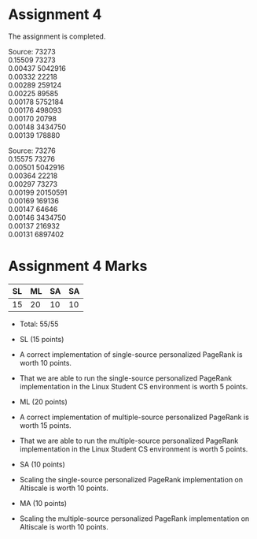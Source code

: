 # Assignment 4

The assignment is completed.

Source: 73273<br>
0.15509 73273<br>
0.00437 5042916<br>
0.00332 22218<br>
0.00289 259124<br>
0.00225 89585<br>
0.00178 5752184<br>
0.00176 498093<br>
0.00170 20798<br>
0.00148 3434750<br>
0.00139 178880

Source: 73276<br>
0.15575 73276<br>
0.00501 5042916<br>
0.00364 22218<br>
0.00297 73273<br>
0.00199 20150591<br>
0.00169 169136<br>
0.00147 64646<br>
0.00146 3434750<br>
0.00137 216932<br>
0.00131 6897402


# Assignment 4 Marks

| SL  |  ML | SA | SA |
| --- | --- | --- | --- |
| 15 | 20 | 10 | 10 |


<!--* Penalty: %-->
* Total: 55/55


* SL (15 points)
 * A correct implementation of single-source personalized PageRank is worth 10 points.
 * That we are able to run the single-source personalized PageRank implementation in the Linux Student CS environment is worth 5 points.
* ML (20 points)
 * A correct implementation of multiple-source personalized PageRank is worth 15 points.
 * That we are able to run the multiple-source personalized PageRank implementation in the Linux Student CS environment is worth 5 points.
* SA (10 points)
 * Scaling the single-source personalized PageRank implementation on Altiscale is worth 10 points.
* MA (10 points)
 * Scaling the multiple-source personalized PageRank implementation on Altiscale is worth 10 points.


<!--
## Deducted Points Detail
### Local Execution
NONE

```
NONE
```

### Altiscale Execution
NONE

```
NONE
```
-->
